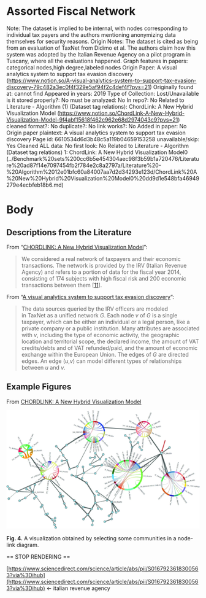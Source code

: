 # Assorted Fiscal Network

Note: The dataset is implied to be internal, with nodes corresponding to individual tax payers and the authors mentioning anonymizing data themselves for security reasons. 
Origin Notes: The dataset is cited as being from an evaluation of TaxNet from Didimo et al. The authors claim how this system was adopted by the Italian Revenue Agency on a pilot program in Tuscany, where all the evaluations happened. 
Graph features in papers: categorical nodes,high degree,labeled nodes
Origin Paper: A visual analytics system to support tax evasion discovery (https://www.notion.so/A-visual-analytics-system-to-support-tax-evasion-discovery-79c482a3ec0f4f329e5af94f2c4def4f?pvs=21)
Originally found at: cannot find
Appeared in years: 2019
Type of Collection: Lost/Unavailable
is it stored properly?: No
must be analyzed: No
In repo?: No
Related to Literature - Algorithm (1) (Dataset tag relations): ChordLink: A New Hybrid Visualization Model (https://www.notion.so/ChordLink-A-New-Hybrid-Visualization-Model-9f4abf15618f462c962e68d2974043c9?pvs=21)
cleaned format?: No
duplicate?: No
link works?: No
Added in paper: No
Origin paper plaintext: A visual analytics system to support tax evasion discovery
Page id: 6610534d6d3b48c5a119b04659153258
unavailable/skip: Yes
Cleaned ALL data: No
first look: No
Related to Literature - Algorithm (Dataset tag relations) 1: ChordLink: A New Hybrid Visualization Model0 (../Benchmark%20sets%200cc6b5e454304aec98f3b59b1a720476/Literature%20ad87f14e7097454fb2f784e2c8a2797a/Literature%20-%20Algorithm%2012e01bfc60a84007aa7d2d34293e123d/ChordLink%20A%20New%20Hybrid%20Visualization%20Model0%20dd9d1e548bfa46949279e4ecbfeb18b6.md)

# Body

## Descriptions from the Literature

From “[CHORDLINK: A New Hybrid Visualization Model](https://link.springer.com/chapter/10.1007/978-3-030-35802-0_22)”:

> We considered a real network of taxpayers and their economic transactions. The network is provided by the IRV (Italian Revenue Agency) and refers to a portion of data for the fiscal year 2014, consisting of 174 subjects with high fiscal risk and 200 economic transactions between them [[11](https://link.springer.com/chapter/10.1007/978-3-030-35802-0_22#ref-CR11)].
> 

From “[A visual analytics system to support tax evasion discovery](https://www.sciencedirect.com/science/article/pii/S0167923618300563?via%3Dihub#s0015)”:

> The data sources queried by the IRV officers are modeled in TaxNet as a unified network *G*. Each node *v* of *G* is a single taxpayer, which can be either an individual or a legal person, like a private company or a public institution. Many attributes are associated with *v*, including the type of economic activity, the geographic location and territorial scope, the declared income, the amount of VAT credits/debts and of VAT refunded/paid, and the amount of economic exchange within the European Union. The edges of *G* are directed edges. An edge (*u*,*v*) can model different types of relationships between *u* and *v*.
> 

## Example Figures

From [CHORDLINK: A New Hybrid Visualization Model](https://link.springer.com/chapter/10.1007/978-3-030-35802-0_22)

![Untitled](Assorted%20Fiscal%20Network%206610534d6d3b48c5a119b04659153258/Untitled.png)

**Fig. 4.** A visualization obtained by selecting some communities in a node-link diagram.

== STOP RENDERING ==

[https://www.sciencedirect.com/science/article/abs/pii/S0167923618300563?via%3Dihub](https://www.sciencedirect.com/science/article/abs/pii/S0167923618300563?via%3Dihub) ← italian revenue agency